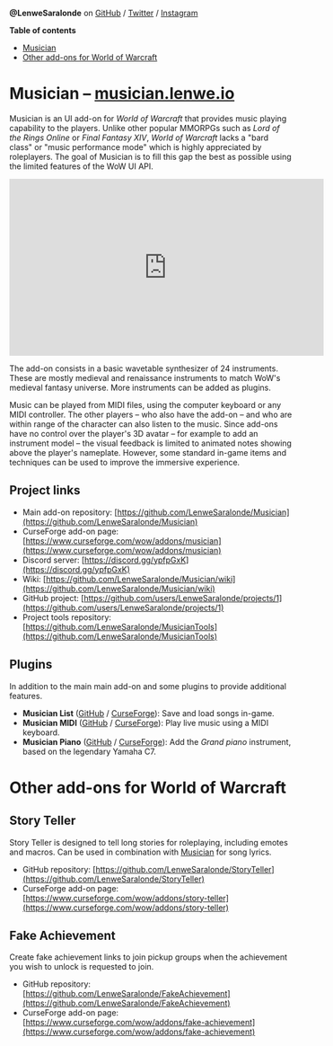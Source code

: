 
**@LenweSaralonde** on [GitHub](https://github.com/LenweSaralonde) / [Twitter](https://twitter.com/LenweSaralonde) / [Instagram](https://instagram.com/LenweSaralonde)

**Table of contents**
* [Musician](#musician--musicianlenweio)
* [Other add-ons for World of Warcraft](#other-add-ons-for-world-of-warcraft)

# Musician – [musician.lenwe.io](https://musician.lenwe.io)

Musician is an UI add-on for *World of Warcraft* that provides music playing capability to the players. Unlike other popular MMORPGs such as *Lord of the Rings Online* or *Final Fantasy XIV*, *World of Warcraft* lacks a "bard class" or "music performance mode" which is highly appreciated by roleplayers. The goal of Musician is to fill this gap the best as possible using the limited features of the WoW UI API.

<div class="youtube"><iframe width="560" height="315" src="https://www.youtube.com/embed/HBCT-JKsoro" title="YouTube video player" frameborder="0" allow="accelerometer; autoplay; clipboard-write; encrypted-media; gyroscope; picture-in-picture" allowfullscreen></iframe></div>

The add-on consists in a basic wavetable synthesizer of 24 instruments. These are mostly medieval and renaissance instruments to match WoW's medieval fantasy universe. More instruments can be added as plugins.

Music can be played from MIDI files, using the computer keyboard or any MIDI controller. The other players – who also have the add-on – and who are within range of the character can also listen to the music. Since add-ons have no control over the player's 3D avatar – for example to add an instrument model – the visual feedback is limited to animated notes showing above the player's nameplate. However, some standard in-game items and techniques can be used to improve the immersive experience.

## Project links
* Main add-on repository: [https://github.com/LenweSaralonde/Musician](https://github.com/LenweSaralonde/Musician)
* CurseForge add-on page: [https://www.curseforge.com/wow/addons/musician](https://www.curseforge.com/wow/addons/musician)
* Discord server: [https://discord.gg/ypfpGxK](https://discord.gg/ypfpGxK)
* Wiki: [https://github.com/LenweSaralonde/Musician/wiki](https://github.com/LenweSaralonde/Musician/wiki)
* GitHub project: [https://github.com/users/LenweSaralonde/projects/1](https://github.com/users/LenweSaralonde/projects/1)
* Project tools repository: [https://github.com/LenweSaralonde/MusicianTools](https://github.com/LenweSaralonde/MusicianTools)

## Plugins
In addition to the main main add-on and some plugins to provide additional features.
* **Musician List** ([GitHub](https://github.com/LenweSaralonde/MusicianList) / [CurseForge](https://www.curseforge.com/wow/addons/musicianlist)): Save and load songs in-game.
* **Musician MIDI** ([GitHub](https://github.com/LenweSaralonde/MusicianMIDI) / [CurseForge](https://www.curseforge.com/wow/addons/musicianmidi)): Play live music using a MIDI keyboard.
* **Musician Piano** ([GitHub](https://github.com/LenweSaralonde/Musician_Instrument_Piano) / [CurseForge](https://www.curseforge.com/wow/addons/musician-piano)): Add the *Grand piano* instrument, based on the legendary Yamaha C7.

# Other add-ons for World of Warcraft

## Story Teller

Story Teller is designed to tell long stories for roleplaying, including emotes and macros. Can be used in combination with [Musician](#musician--musicianlenweio) for song lyrics.

* GitHub repository: [https://github.com/LenweSaralonde/StoryTeller](https://github.com/LenweSaralonde/StoryTeller)
* CurseForge add-on page: [https://www.curseforge.com/wow/addons/story-teller](https://www.curseforge.com/wow/addons/story-teller)

## Fake Achievement

Create fake achievement links to join pickup groups when the achievement you wish to unlock is requested to join.

* GitHub repository: [https://github.com/LenweSaralonde/FakeAchievement](https://github.com/LenweSaralonde/FakeAchievement)
* CurseForge add-on page: [https://www.curseforge.com/wow/addons/fake-achievement](https://www.curseforge.com/wow/addons/fake-achievement)
